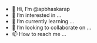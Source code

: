 - 👋 Hi, I’m @apbhaskarap
- 👀 I’m interested in ...
- 🌱 I’m currently learning ...
- 💞️ I’m looking to collaborate on ...
- 📫 How to reach me ...

<!---
apbhaskarap/apbhaskarap is a ✨ special ✨ repository because its `README.md` (this file) appears on your GitHub profile.
You can click the Preview link to take a look at your changes.
--->
